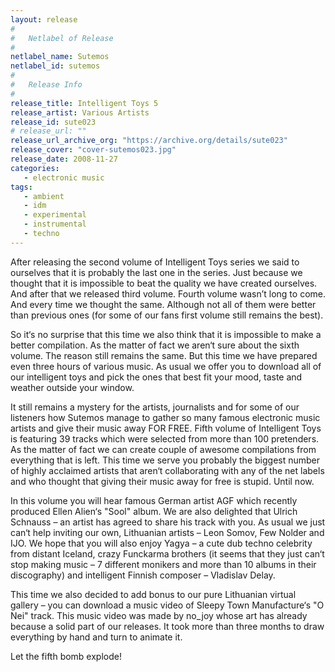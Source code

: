 ```yaml
---
layout: release
#
#   Netlabel of Release
#
netlabel_name: Sutemos
netlabel_id: sutemos
#
#   Release Info
#
release_title: Intelligent Toys 5
release_artist: Various Artists
release_id: sute023
# release_url: ""
release_url_archive_org: "https://archive.org/details/sute023"
release_cover: "cover-sutemos023.jpg"
release_date: 2008-11-27
categories:
   - electronic music
tags:
   - ambient
   - idm
   - experimental
   - instrumental
   - techno
---
```

After releasing the second volume of Intelligent Toys series we said to ourselves that it is probably the last one in the series. Just because we thought that it is impossible to beat the quality we have created ourselves. And after that we released third volume. Fourth volume wasn’t long to come. And every time we thought the same. Although not all of them were better than previous ones (for some of our fans first volume still remains the best).

So it‘s no surprise that this time we also think that it is impossible to make a better compilation. As the matter of fact we aren‘t sure about the sixth volume. The reason still remains the same. But this time we have prepared even three hours of various music. As usual we offer you to download all of our intelligent toys and pick the ones that best fit your mood, taste and weather outside your window.

It still remains a mystery for the artists, journalists and for some of our listeners how Sutemos manage to gather so many famous electronic music artists and give their music away FOR FREE. Fifth volume of Intelligent Toys is featuring 39 tracks which were selected from more than 100 pretenders. As the matter of fact we can create couple of awesome compilations from everything that is left. This time we serve you probably the biggest number of highly acclaimed artists that aren‘t collaborating with any of the net labels and who thought that giving their music away for free is stupid. Until now.

In this volume you will hear famous German artist AGF which recently produced Ellen Alien‘s "Sool" album. We are also delighted that Ulrich Schnauss – an artist has agreed to share his track with you. As usual we just can‘t help inviting our own, Lithuanian artists – Leon Somov, Few Nolder and IJO. We hope that you will also enjoy Yagya – a cute dub techno celebrity from distant Iceland, crazy Funckarma brothers (it seems that they just can‘t stop making music – 7 different monikers and more than 10 albums in their discography) and intelligent Finnish composer – Vladislav Delay.

This time we also decided to add bonus to our pure Lithuanian virtual gallery – you can download a music video of Sleepy Town Manufacture‘s  "O Nei" track. This music video was made by no_joy whose art has already because a solid part of our releases. It took more than three months to draw everything by hand and turn to animate it.

Let the fifth bomb explode!
